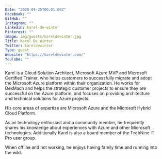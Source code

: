 ```yaml
---
Date: "2020-04-25T00:01:00Z"
Facebook: ""
GitHub: ""
Instagram: ""
Linkedin: karel-de-winter
Pinterest: ""
image: img/guests/kareldewinter.jpg
Title: Karel De Winter
Twitter: kareldewinter
Type: guest
Website: "https://kareldewinter.com/"
YouTube: ""
---
```

Karel is a Cloud Solution Architect, Microsoft Azure MVP and Microsoft Certified Trainer, who helps customers to successfully migrate and adopt the Microsoft Azure platform within their organization. He works for DexMach and helps the strategic customer projects to ensure they are successful on the Azure platform, and focuses on providing architecture and technical solutions for Azure projects.

His core areas of expertise are Microsoft Azure and the Microsoft Hybrid Cloud Platform.

As an technology enthusiast and a community member, he frequently shares his knowledge about experiences with Azure and other Microsoft technologies. Additionally Karel is also a board member of the TechNine IT Pro user group.

When offline and not working, he enjoys having family time and running into the wild.